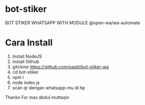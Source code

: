 # bot-stiker
BOT STIKER WHATSAPP WITH MODULE @open-wa/wa-automate

# Cara Install
1. Install NodeJS
2. Install Github
3. gitclone https://github.com/saaiit/bot-stiker-wa
4. cd bot-stiker
5. npm i
6. node index.js
7. scan qr dengan whatsapp-mu di hp

Thanks For mas abdul muttaqin
